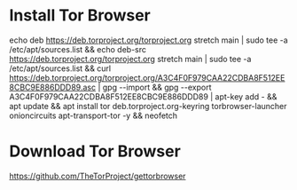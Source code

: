 # Install Tor Browser

echo deb https://deb.torproject.org/torproject.org stretch main | sudo tee -a /etc/apt/sources.list && echo deb-src https://deb.torproject.org/torproject.org stretch main | sudo tee -a /etc/apt/sources.list && curl https://deb.torproject.org/torproject.org/A3C4F0F979CAA22CDBA8F512EE8CBC9E886DDD89.asc | gpg --import && gpg --export A3C4F0F979CAA22CDBA8F512EE8CBC9E886DDD89 | apt-key add - && apt update && apt install tor deb.torproject.org-keyring torbrowser-launcher onioncircuits apt-transport-tor -y && neofetch


# Download Tor Browser

https://github.com/TheTorProject/gettorbrowser
